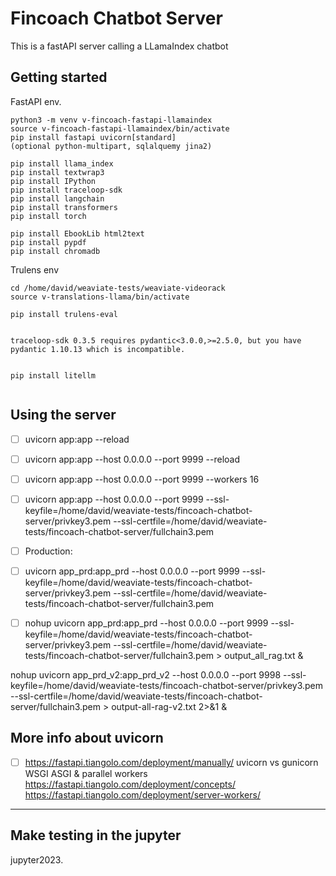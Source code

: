 # Fincoach Chatbot Server
This is a fastAPI server calling a LLamaIndex chatbot

## Getting started
FastAPI env.

```
python3 -m venv v-fincoach-fastapi-llamaindex
source v-fincoach-fastapi-llamaindex/bin/activate
pip install fastapi uvicorn[standard]
(optional python-multipart, sqlalquemy jina2)

pip install llama_index
pip install textwrap3
pip install IPython
pip install traceloop-sdk
pip install langchain
pip install transformers
pip install torch

pip install EbookLib html2text
pip install pypdf
pip install chromadb

```

Trulens env
```
cd /home/david/weaviate-tests/weaviate-videorack
source v-translations-llama/bin/activate

pip install trulens-eval


traceloop-sdk 0.3.5 requires pydantic<3.0.0,>=2.5.0, but you have pydantic 1.10.13 which is incompatible.


pip install litellm


```


## Using the server

- [ ] uvicorn app:app --reload
- [ ] uvicorn app:app --host 0.0.0.0 --port 9999 --reload
- [ ] uvicorn app:app --host 0.0.0.0 --port 9999 --workers 16
- [ ] uvicorn app:app --host 0.0.0.0 --port 9999 --ssl-keyfile=/home/david/weaviate-tests/fincoach-chatbot-server/privkey3.pem --ssl-certfile=/home/david/weaviate-tests/fincoach-chatbot-server/fullchain3.pem
- [ ] Production: 
- [ ] uvicorn app_prd:app_prd --host 0.0.0.0 --port 9999 --ssl-keyfile=/home/david/weaviate-tests/fincoach-chatbot-server/privkey3.pem --ssl-certfile=/home/david/weaviate-tests/fincoach-chatbot-server/fullchain3.pem
- [ ] nohup uvicorn app_prd:app_prd --host 0.0.0.0 --port 9999 --ssl-keyfile=/home/david/weaviate-tests/fincoach-chatbot-server/privkey3.pem --ssl-certfile=/home/david/weaviate-tests/fincoach-chatbot-server/fullchain3.pem > output_all_rag.txt &


nohup uvicorn app_prd_v2:app_prd_v2 --host 0.0.0.0 --port 9998 --ssl-keyfile=/home/david/weaviate-tests/fincoach-chatbot-server/privkey3.pem --ssl-certfile=/home/david/weaviate-tests/fincoach-chatbot-server/fullchain3.pem > output-all-rag-v2.txt 2>&1 & 

## More info about uvicorn
- [ ] https://fastapi.tiangolo.com/deployment/manually/
uvicorn vs gunicorn WSGI ASGI & parallel workers
https://fastapi.tiangolo.com/deployment/concepts/
https://fastapi.tiangolo.com/deployment/server-workers/


***


## Make testing in the jupyter

jupyter2023.

